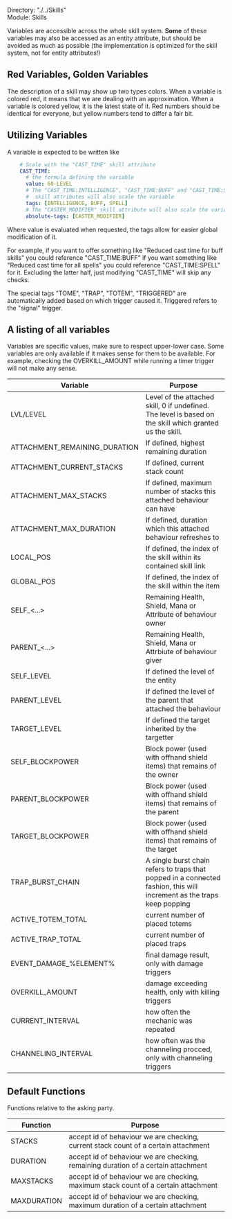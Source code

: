 Directory: "./../Skills"  
Module: Skills

Variables are accessible across the whole skill system. **Some** of these variables may also be accessed as an entity attribute, but should be avoided as much as possible (the implementation is optimized for the skill system, not for entity attributes!) 

## Red Variables, Golden Variables

The description of a skill may show up two types colors. When a variable is colored red, it means that we are dealing with an approximation. When a variable is colored yellow, it is the latest state of it. Red numbers should be identical for everyone, but yellow numbers tend to differ a fair bit.

## Utilizing Variables

A variable is expected to be written like

```yml
    # Scale with the "CAST_TIME" skill attribute
    CAST_TIME:
      # the formula defining the variable
      value: 60-LEVEL
      # The "CAST_TIME:INTELLIGENCE", "CAST_TIME:BUFF" and "CAST_TIME:SPELL" 
      #  skill attributes will also scale the variable
      tags: [INTELLIGENCE, BUFF, SPELL]
      # The "CASTER_MODIFIER" skill attribute will also scale the variable
      absolute-tags: [CASTER_MODIFIER]
```

Where value is evaluated when requested, the tags allow for easier global modification of it. 

For example, if you want to offer something like "Reduced cast time for buff skills" you could reference "CAST_TIME:BUFF" if you want something like "Reduced cast time for all spells" you could reference "CAST_TIME:SPELL" for it. Excluding the latter half, just modifying "CAST_TIME" will skip any checks.

The special tags "TOME", "TRAP", "TOTEM", "TRIGGERED" are automatically added based on which trigger caused it. Triggered refers to the "signal" trigger.

## A listing of all variables

Variables are specific values, make sure to respect upper-lower case. Some variables are only available if it makes sense for them to be available. For example, checking the OVERKILL_AMOUNT while running a timer trigger will not make any sense. 

| Variable | Purpose |
|-|-|
| LVL/LEVEL | Level of the attached skill, 0 if undefined. The level is based on the skill which granted us the skill. |
| ATTACHMENT_REMAINING_DURATION | If defined, highest remaining duration |
| ATTACHMENT_CURRENT_STACKS| If defined, current stack count |
| ATTACHMENT_MAX_STACKS| If defined, maximum number of stacks this attached behaviour can have |
| ATTACHMENT_MAX_DURATION| If defined, duration which this attached behaviour refreshes to |
| LOCAL_POS | If defined, the index of the skill within its contained skill link |
| GLOBAL_POS | If defined, the index of the skill within the item | 
| SELF_<...> | Remaining Health, Shield, Mana or Attribute of behaviour owner |
| PARENT_<...> | Remaining Health, Shield, Mana or Attrbiute of behaviour giver |
| SELF_LEVEL | If defined the level of the entity |
| PARENT_LEVEL | If defined the level of the parent that attached the behaviour |
| TARGET_LEVEL | If defined the target inherited by the targetter |
| SELF_BLOCKPOWER | Block power (used with offhand shield items) that remains of the owner | 
| PARENT_BLOCKPOWER | Block power (used with offhand shield items) that remains of the parent | 
| TARGET_BLOCKPOWER | Block power (used with offhand shield items) that remains of the target | 
| TRAP_BURST_CHAIN | A single burst chain refers to traps that popped in a connected fashion, this will increment as the traps keep popping |
| ACTIVE_TOTEM_TOTAL | current number of placed totems |
| ACTIVE_TRAP_TOTAL | current number of placed traps |
| EVENT_DAMAGE_%ELEMENT% | final damage result, only with damage triggers |
| OVERKILL_AMOUNT | damage exceeding health, only with killing triggers |
| CURRENT_INTERVAL | how often the mechanic was repeated |
| CHANNELING_INTERVAL | how often was the channeling procced, only with channeling triggers |

## Default Functions

Functions relative to the asking party.

| Function | Purpose |
|-|-|
| STACKS | accept id of behaviour we are checking, current stack count of a certain attachment |
| DURATION | accept id of behaviour we are checking, remaining duration of a certain attachment |
| MAXSTACKS | accept id of behaviour we are checking, maximum stack count of a certain attachment |
| MAXDURATION | accept id of behaviour we are checking, maximum duration of a certain attachment |